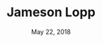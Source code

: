 ---
layout: page
title: Jameson Lopp
podcast: TFTC
episode: 29
hosts: Marty Bent
date: May 22, 2018
guest: Jameson Lopp
lesson: 6
link: https://anchor.fm/tales-from-the-crypt/episodes/Tales-from-the-Crypt-29-Jameson-Lopp-e1qndr
---